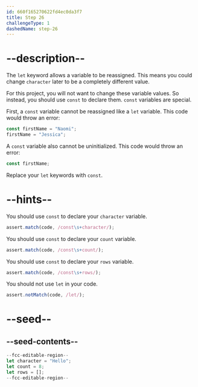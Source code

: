 ```yaml
---
id: 660f165270622fd4ec0da3f7
title: Step 26
challengeType: 1
dashedName: step-26
---
```


# --description--

The `let` keyword allows a variable to be reassigned. This means you could change `character` later to be a completely different value.

For this project, you will not want to change these variable values. So instead, you should use `const` to declare them. `const` variables are special.

First, a `const` variable cannot be reassigned like a `let` variable. This code would throw an error:

```js
const firstName = "Naomi";
firstName = "Jessica";
```

A `const` variable also cannot be uninitialized. This code would throw an error:

```js
const firstName;
```

Replace your `let` keywords with `const`.

# --hints--

You should use `const` to declare your `character` variable.

```js
assert.match(code, /const\s+character/);
```

You should use `const` to declare your `count` variable.

```js
assert.match(code, /const\s+count/);
```

You should use `const` to declare your `rows` variable.

```js
assert.match(code, /const\s+rows/);
```

You should not use `let` in your code.

```js
assert.notMatch(code, /let/);
```

# --seed--

## --seed-contents--

```js
--fcc-editable-region--
let character = "Hello";
let count = 8;
let rows = [];
--fcc-editable-region--
```
